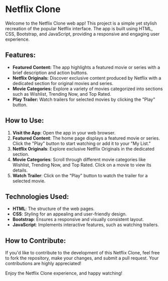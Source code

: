 # Netflix Clone
Welcome to the Netflix Clone web app! This project is a simple yet stylish recreation of the popular Netflix interface. The app is built using HTML, CSS, Bootstrap, and JavaScript, providing a responsive and engaging user experience.

## Features:
* **Featured Content:** The app highlights a featured movie or series with a brief description and action buttons.
* **Netflix Originals:** Discover exclusive content produced by Netflix with a dedicated section for original movies and series.
* **Movie Categories:** Explore a variety of movies categorized into sections such as Wishlist, Trending Now, and Top Rated.
* **Play Trailer:** Watch trailers for selected movies by clicking the "Play" button.

## How to Use:
1. **Visit the App**: Open the app in your web browser.
2. **Featured Content**: The home page displays a featured movie or series. Click the "Play" button to start watching or add it to your "My List."
3. **Netflix Originals**: Explore exclusive Netflix Originals in the dedicated section.
4. **Movie Categories**: Scroll through different movie categories like Wishlist, Trending Now, and Top Rated. Click on a movie to view its details.
5. **Watch Trailer**: Click on the "Play" button to watch the trailer for a selected movie.

## Technologies Used:
* **HTML**: The structure of the web pages.
* **CSS**: Styling for an appealing and user-friendly design.
* **Bootstrap**: Ensures a responsive and visually consistent layout.
* **JavaScript**: Implements interactive features, such as watching trailers.

## How to Contribute:
If you'd like to contribute to the development of this Netflix Clone, feel free to fork the repository, make your changes, and submit a pull request. Your contributions are highly appreciated!

Enjoy the Netflix Clone experience, and happy watching!
